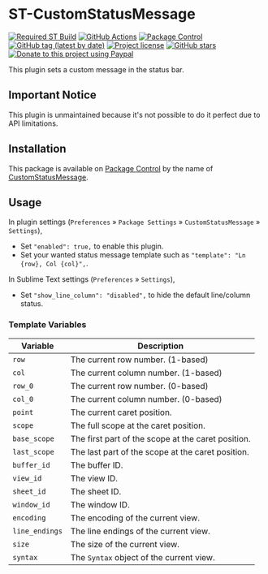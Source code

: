 # ST-CustomStatusMessage

[![Required ST Build](https://img.shields.io/badge/ST-4138+-orange.svg?style=flat-square&logo=sublime-text)](https://www.sublimetext.com)
[![GitHub Actions](https://img.shields.io/github/actions/workflow/status/jfcherng-sublime/ST-CustomStatusMessage/python.yml?branch=st4&style=flat-square)](https://github.com/jfcherng-sublime/ST-CustomStatusMessage/actions)
[![Package Control](https://img.shields.io/packagecontrol/dt/CustomStatusMessage?style=flat-square)](https://packagecontrol.io/packages/CustomStatusMessage)
[![GitHub tag (latest by date)](https://img.shields.io/github/v/tag/jfcherng-sublime/ST-CustomStatusMessage?style=flat-square&logo=github)](https://github.com/jfcherng-sublime/ST-CustomStatusMessage/tags)
[![Project license](https://img.shields.io/github/license/jfcherng-sublime/ST-CustomStatusMessage?style=flat-square&logo=github)](https://github.com/jfcherng-sublime/ST-CustomStatusMessage/blob/st4/LICENSE)
[![GitHub stars](https://img.shields.io/github/stars/jfcherng-sublime/ST-CustomStatusMessage?style=flat-square&logo=github)](https://github.com/jfcherng-sublime/ST-CustomStatusMessage/stargazers)
[![Donate to this project using Paypal](https://img.shields.io/badge/paypal-donate-blue.svg?style=flat-square&logo=paypal)](https://www.paypal.me/jfcherng/5usd)

This plugin sets a custom message in the status bar.

## Important Notice

This plugin is unmaintained because it's not possible to do it perfect due to API limitations.

## Installation

This package is available on [Package Control][package-control] by the name of [CustomStatusMessage][customstatusmessage].

## Usage

In plugin settings (`Preferences` » `Package Settings` » `CustomStatusMessage` » `Settings`),

- Set `"enabled": true,` to enable this plugin.
- Set your wanted status message template such as `"template": "Ln {row}, Col {col}",`.

In Sublime Text settings (`Preferences` » `Settings`),

- Set `"show_line_column": "disabled",` to hide the default line/column status.

### Template Variables

| Variable       | Description                                        |
| -------------- | -------------------------------------------------- |
| `row`          | The current row number. (1-based)                  |
| `col`          | The current column number. (1-based)               |
| `row_0`        | The current row number. (0-based)                  |
| `col_0`        | The current column number. (0-based)               |
| `point`        | The current caret position.                        |
| `scope`        | The full scope at the caret position.              |
| `base_scope`   | The first part of the scope at the caret position. |
| `last_scope`   | The last part of the scope at the caret position.  |
| `buffer_id`    | The buffer ID.                                     |
| `view_id`      | The view ID.                                       |
| `sheet_id`     | The sheet ID.                                      |
| `window_id`    | The window ID.                                     |
| `encoding`     | The encoding of the current view.                  |
| `line_endings` | The line endings of the current view.              |
| `size`         | The size of the current view.                      |
| `syntax`       | The `Syntax` object of the current view.           |

[customstatusmessage]: https://packagecontrol.io/packages/CustomStatusMessage
[package-control]: https://packagecontrol.io

